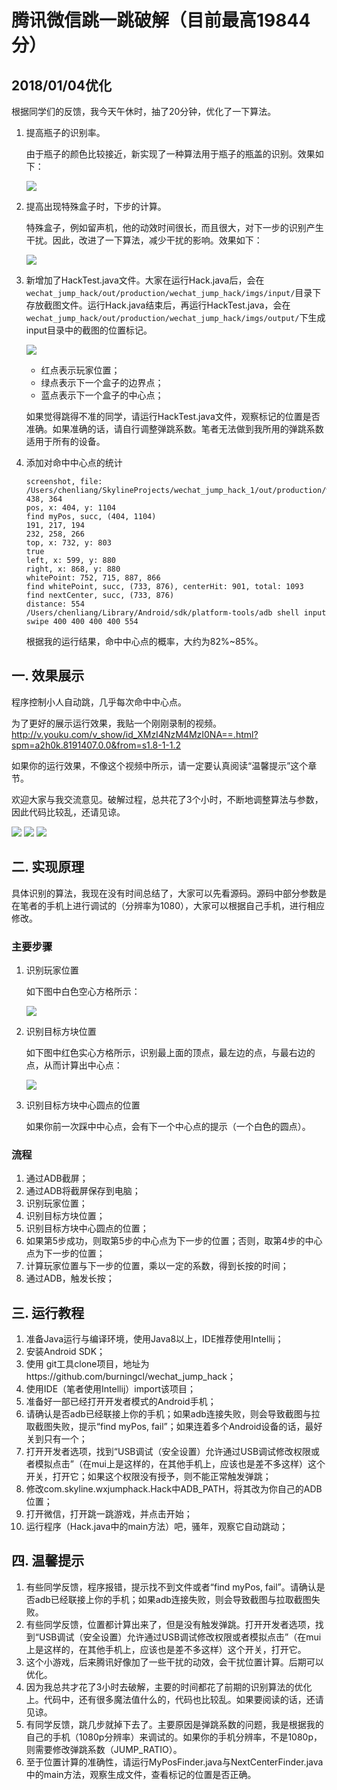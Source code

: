 # 腾讯微信跳一跳破解（目前最高19844分）

## 2018/01/04优化

根据同学们的反馈，我今天午休时，抽了20分钟，优化了一下算法。
 
1. 提高瓶子的识别率。

	由于瓶子的颜色比较接近，新实现了一种算法用于瓶子的瓶盖的识别。效果如下：
	
	![](img/6.png)

2. 提高出现特殊盒子时，下步的计算。

	特殊盒子，例如留声机，他的动效时间很长，而且很大，对下一步的识别产生干扰。因此，改进了一下算法，减少干扰的影响。效果如下：
	
	![](img/7.png)
	
3. 新增加了HackTest.java文件。大家在运行Hack.java后，会在`wechat_jump_hack/out/production/wechat_jump_hack/imgs/input/`目录下存放截图文件。运行Hack.java结束后，再运行HackTest.java，会在`wechat_jump_hack/out/production/wechat_jump_hack/imgs/output/`下生成input目录中的截图的位置标记。

	![](img/9.png)
	
	* 红点表示玩家位置；
	* 绿点表示下一个盒子的边界点；
	* 蓝点表示下一个盒子的中心点；

	如果觉得跳得不准的同学，请运行HackTest.java文件，观察标记的位置是否准确。如果准确的话，请自行调整弹跳系数。笔者无法做到我所用的弹跳系数适用于所有的设备。

4. 添加对命中中心点的统计

	```
	screenshot, file: /Users/chenliang/SkylineProjects/wechat_jump_hack_1/out/production/wechat_jump_hack_1/imgs/input/1092.png
	438, 364
	pos, x: 404, y: 1104
	find myPos, succ, (404, 1104)
	191, 217, 194
	232, 258, 266
	top, x: 732, y: 803
	true
	left, x: 599, y: 880
	right, x: 868, y: 880
	whitePoint: 752, 715, 887, 866
	find whitePoint, succ, (733, 876), centerHit: 901, total: 1093
	find nextCenter, succ, (733, 876)
	distance: 554
	/Users/chenliang/Library/Android/sdk/platform-tools/adb shell input swipe 400 400 400 400 554
	```
	
	根据我的运行结果，命中中心点的概率，大约为82%~85%。

## 一. 效果展示

程序控制小人自动跳，几乎每次命中中心点。

为了更好的展示运行效果，我贴一个刚刚录制的视频。http://v.youku.com/v_show/id_XMzI4NzM4MzI0NA==.html?spm=a2h0k.8191407.0.0&from=s1.8-1-1.2

如果你的运行效果，不像这个视频中所示，请一定要认真阅读“温馨提示”这个章节。

欢迎大家与我交流意见。破解过程，总共花了3个小时，不断地调整算法与参数，因此代码比较乱，还请见谅。

![](img/1.jpg)
![](img/2.png)
![](img/5.gif)

## 二. 实现原理

具体识别的算法，我现在没有时间总结了，大家可以先看源码。源码中部分参数是在笔者的手机上进行调试的（分辨率为1080），大家可以根据自己手机，进行相应修改。

### 主要步骤

1. 识别玩家位置

	如下图中白色空心方格所示：
	
	![](img/3.png)

2. 识别目标方块位置

	如下图中红色实心方格所示，识别最上面的顶点，最左边的点，与最右边的点，从而计算出中心点：
	
	![](img/4.png)

3. 识别目标方块中心圆点的位置

	如果你前一次踩中中心点，会有下一个中心点的提示（一个白色的圆点）。
	
### 流程

1. 通过ADB截屏；
2. 通过ADB将截屏保存到电脑；
3. 识别玩家位置；
4. 识别目标方块位置；
5. 识别目标方块中心圆点的位置；
6. 如果第5步成功，则取第5步的中心点为下一步的位置；否则，取第4步的中心点为下一步的位置；
7. 计算玩家位置与下一步的位置，乘以一定的系数，得到长按的时间；
8. 通过ADB，触发长按；
	
## 三. 运行教程

1. 准备Java运行与编译环境，使用Java8以上，IDE推荐使用Intellij；
2. 安装Android SDK；
3. 使用 git工具clone项目，地址为https://github.com/burningcl/wechat_jump_hack；
4. 使用IDE（笔者使用Intellij）import该项目；
5. 准备好一部已经打开开发者模式的Android手机；
6. 请确认是否adb已经联接上你的手机；如果adb连接失败，则会导致截图与拉取截图失败，提示“find myPos, fail”；如果连着多个Android设备的话，最好关到只有一个；
7. 打开开发者选项，找到“USB调试（安全设置）允许通过USB调试修改权限或者模拟点击”（在mui上是这样的，在其他手机上，应该也是差不多这样）这个开关，打开它；如果这个权限没有授予，则不能正常触发弹跳；
8. 修改com.skyline.wxjumphack.Hack中ADB_PATH，将其改为你自己的ADB位置；
9. 打开微信，打开跳一跳游戏，并点击开始；
10. 运行程序（Hack.java中的main方法）吧，骚年，观察它自动跳动；

## 四. 温馨提示

1. 有些同学反馈，程序报错，提示找不到文件或者“find myPos, fail”。请确认是否adb已经联接上你的手机；如果adb连接失败，则会导致截图与拉取截图失败。
2. 有些同学反馈，位置都计算出来了，但是没有触发弹跳。打开开发者选项，找到“USB调试（安全设置）允许通过USB调试修改权限或者模拟点击”（在mui上是这样的，在其他手机上，应该也是差不多这样）这个开关，打开它。
3. 这个小游戏，后来腾讯好像加了一些干扰的动效，会干扰位置计算。后期可以优化。
4. 因为我总共才花了3小时去破解，主要的时间都花了前期的识别算法的优化上。代码中，还有很多魔法值什么的，代码也比较乱。如果要阅读的话，还请见谅。
5. 有同学反馈，跳几步就掉下去了。主要原因是弹跳系数的问题，我是根据我的自己的手机（1080p分辨率）来调试的。如果你的手机分辨率，不是1080p，则需要修改弹跳系数（JUMP_RATIO）。
6. 至于位置计算的准确性，请运行MyPosFinder.java与NextCenterFinder.java中的main方法，观察生成文件，查看标记的位置是否正确。
